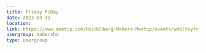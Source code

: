 ```yaml
---
title: Friday PiDay
date: 2023-03-31
location: 
link: https://www.meetup.com/Heidelberg-Makers-Meetup/events/wdbltsyfcfbpc/
usergroup: makershd
type: usergroup
---
```

